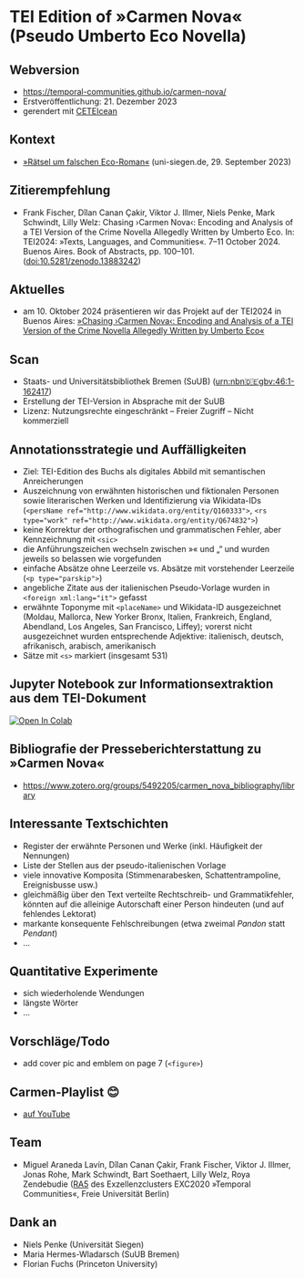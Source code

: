 # TEI Edition of »Carmen Nova« (Pseudo Umberto Eco Novella)

## Webversion
- https://temporal-communities.github.io/carmen-nova/
- Erstveröffentlichung: 21. Dezember 2023
- gerendert mit [CETEIcean](https://github.com/TEIC/CETEIcean)

## Kontext
- [»Rätsel um falschen Eco-Roman«](https://www.uni-siegen.de/start/news/forschungsnews/1019454.html) (uni-siegen.de, 29. September 2023)

## Zitierempfehlung
- Frank Fischer, Dîlan Canan Çakir, Viktor J. Illmer, Niels Penke, Mark Schwindt, Lilly Welz: Chasing ›Carmen Nova‹: Encoding and Analysis of a TEI Version of the Crime Novella Allegedly Written by Umberto Eco. In: TEI2024: »Texts, Languages, and Communities«. 7–11 October 2024. Buenos Aires. Book of Abstracts, pp. 100–101. ([doi:10.5281/zenodo.13883242](https://doi.org/10.5281/zenodo.13883242))

## Aktuelles
- am 10. Oktober 2024 präsentieren wir das Projekt auf der TEI2024 in Buenos Aires: [»Chasing ›Carmen Nova‹: Encoding and Analysis of a TEI Version of the Crime Novella Allegedly Written by Umberto Eco«](https://www.conftool.pro/tei2024/sessions.php)

## Scan
- Staats- und Universitätsbibliothek Bremen (SuUB) ([urn:nbn:de:gbv:46:1-162417](https://nbn-resolving.org/urn:nbn:de:gbv:46:1-162417))
- Erstellung der TEI-Version in Absprache mit der SuUB
- Lizenz: Nutzungsrechte eingeschränkt – Freier Zugriff – Nicht kommerziell

## Annotationsstrategie und Auffälligkeiten
- Ziel: TEI-Edition des Buchs als digitales Abbild mit semantischen Anreicherungen
- Auszeichnung von erwähnten historischen und fiktionalen Personen sowie literarischen Werken und Identifizierung via Wikidata-IDs (```<persName ref="http://www.wikidata.org/entity/Q160333">```, ```<rs type="work" ref="http://www.wikidata.org/entity/Q674832">```)
- keine Korrektur der orthografischen und grammatischen Fehler, aber Kennzeichnung mit `<sic>`
- die Anführungszeichen wechseln zwischen »« und „“ und wurden jeweils so belassen wie vorgefunden
- einfache Absätze ohne Leerzeile vs. Absätze mit vorstehender Leerzeile (`<p type="parskip">`)
- angebliche Zitate aus der italienischen Pseudo-Vorlage wurden in `<foreign xml:lang="it">` gefasst
- erwähnte Toponyme mit `<placeName>` und Wikidata-ID ausgezeichnet (Moldau, Mallorca, New Yorker Bronx, Italien, Frankreich, England, Abendland, Los Angeles, San Francisco, Liffey); vorerst nicht ausgezeichnet wurden entsprechende Adjektive: italienisch, deutsch, afrikanisch, arabisch, amerikanisch
- Sätze mit `<s>` markiert (insgesamt 531)

## Jupyter Notebook zur Informationsextraktion aus dem TEI-Dokument
<a target="_blank" href="https://colab.research.google.com/github/temporal-communities/carmen-nova/blob/main/analysis/Carmen%20Nova.ipynb">
  <img src="https://colab.research.google.com/assets/colab-badge.svg" alt="Open In Colab"/>
</a>

## Bibliografie der Presseberichterstattung zu »Carmen Nova«
- https://www.zotero.org/groups/5492205/carmen_nova_bibliography/library

## Interessante Textschichten
- Register der erwähnte Personen und Werke (inkl. Häufigkeit der Nennungen)
- Liste der Stellen aus der pseudo-italienischen Vorlage
- viele innovative Komposita (Stimmenarabesken, Schattentrampoline, Ereignisbusse usw.)
- gleichmäßig über den Text verteilte Rechtschreib- und Grammatikfehler, könnten auf die alleinige Autorschaft einer Person hindeuten (und auf fehlendes Lektorat)
- markante konsequente Fehlschreibungen (etwa zweimal *Pandon* statt *Pendant*)
- …

## Quantitative Experimente
- sich wiederholende Wendungen
- längste Wörter
- …

## Vorschläge/Todo
- add cover pic and emblem on page 7 (`<figure>`)

## Carmen-Playlist 😊
- [auf YouTube](https://www.youtube.com/playlist?list=PLwwYoQq959IuCeUaNichLxaGfN1d03Kwz)

## Team
- Miguel Araneda Lavín, Dîlan Canan Çakir, Frank Fischer, Viktor J. Illmer, Jonas Rohe, Mark Schwindt, Bart Soethaert, Lilly Welz, Roya Zendebudie ([RA5](https://www.temporal-communities.de/research/digital-communities/) des Exzellenzclusters EXC2020 »Temporal Communities«, Freie Universität Berlin)

## Dank an
- Niels Penke (Universität Siegen)
- Maria Hermes-Wladarsch (SuUB Bremen)
- Florian Fuchs (Princeton University)
